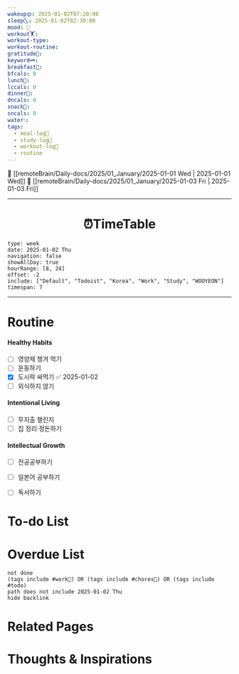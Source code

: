 ```yaml
---
wakeup🌞: 2025-01-02T07:20:00
sleep🌜: 2025-01-02T02:30:00
mood: 🥱
workout🏋️: 
workout-type: 
workout-routine: 
gratitude🙏: 
keyword🗝️: 
breakfast🍳: 
bfcals: 0
lunch🍚: 
lccals: 0
dinner🥗: 
dncals: 0
snack🍬: 
sncals: 0
water💧: 
tags:
  - meal-log📝
  - study-log📓
  - workout-log💪
  - routine
---
```


🔺 [[remoteBrain/Daily-docs/2025/01_January/2025-01-01 Wed | 2025-01-01 Wed]]
🔻 [[remoteBrain/Daily-docs/2025/01_January/2025-01-03 Fri | 2025-01-03 Fri]]
___
<h1> <center>⏰TimeTable </center> </h1>

```gEvent
type: week
date: 2025-01-02 Thu
navigation: false
showAllDay: true
hourRange: [8, 24]
offset: -2
include: ["Default", "Todoist", "Korea", "Work", "Study", "WOOYEON"]
timespan: 7
```

--- 


# Routine 

####  Healthy Habits
- [ ] 영양제 챙겨 먹기
- [ ] 운동하기
- [x] 도시락 싸먹기 ✅ 2025-01-02
- [ ] 외식하지 않기 

####  Intentional Living 
- [ ] 무지출 챌린지 
- [ ] 집 정리·정돈하기

#### Intellectual Growth
- [ ] 전공공부하기
- [ ] 일본어 공부하기
- [ ] 독서하기



# To-do List


# Overdue List
```tasks
not done
(tags include #work💼) OR (tags include #chores🧺) OR (tags include #todo)
path does not include 2025-01-02 Thu
hide backlink
```

# Related Pages



# Thoughts & Inspirations

